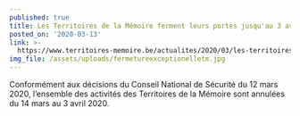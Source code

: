 ```yaml
---
published: true
title: Les Territoires de la Mémoire ferment leurs portes jusqu'au 3 avril !
posted_on: '2020-03-13'
link: >-
  https://www.territoires-memoire.be/actualites/2020/03/les-territoires-de-la-memoire-ferment-leurs-portes-jusquau-3-avril/
img_file: /assets/uploads/fermetureexceptionelletm.jpg
---
```

Conformément aux décisions du Conseil National de Sécurité du 12 mars 2020, l’ensemble des activités des Territoires de la Mémoire sont annulées du 14 mars au 3 avril 2020.
